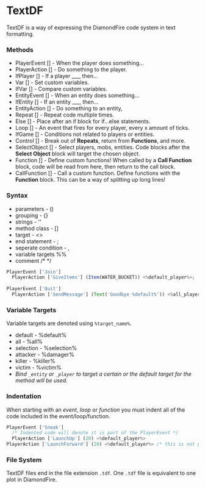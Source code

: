 # TextDF
TextDF is a way of expressing the DiamondFire code system in text formatting.

### Methods
  
  * PlayerEvent [] - When the player does something...
  * PlayerAction [] - Do something to the player.
  * IfPlayer [] - If a player ___, then...
  * Var [] - Set custom variables.
  * IfVar [] - Compare custom variables.
  * EntityEvent [] - When an entity does something...
  * IfEntity [] - If an entity ___, then...
  * EntityAction [] - Do something to an entity,
  * Repeat [] - Repeat code multiple times.
  * Else [] - Place after an if block for if...else statements.
  * Loop [] - An event that fires for every player, every x amount of ticks.
  * IfGame [] - Conditions not related to players or entities.
  * Control [] - Break out of **Repeats**, return from **Functions**, and more.
  * SelectObject [] - Select players, mobs, entities. Code blocks after the **Select Object** block will target the chosen object.
  * Function [] - Define custom functions! When called by a **Call Function** block, code will be read from here, then return to the call block.
  * CallFunction [] - Call a custom function. Define functions with the **Function** block. This can be a way of splitting up long lines!
  
### Syntax

  * parameters - ()
  * grouping - {}
  * strings - ''
  * method class - []
  * target - <>
  * end statement - ;
  * seperate condition - ,
  * variable targets %%
  * comment /* */
  ```javascript
  PlayerEvent ['Join']
    PlayerAction ['GiveItems'] (Item(WATER_BUCKET)) <%default_player%>;
    
  PlayerEvent ['Quit']
    PlayerAction ['SendMessage'] (Text('Goodbye %default%')) <%all_player%>;
  ```
    
 ### Variable Targets
 
Variable targets are denoted using `%target_name%`.
  * default - %default%
  * all - %all%
  * selection - %selection%
  * attacker - %damager%
  * killer - %killer%
  * victim - %victim%
  * _Bind `_entity` or `_player` to target a certain or the default target for the method will be used._
  
### Indentation
When starting with an *event*, *loop* or *function* you must indent all of the code included in the event/loop/function.
```javascript
PlayerEvent ['Sneak']
  /* Indented code will denote it is part of the PlayerEvent */
  PlayerAction ['LaunchUp'] (20) <%default_player%>
PlayerAction ['LaunchForward'] (20) <%default_player%> /* this is not part of the PlayerEvent, and does not function; is not part of any event, loop, or function */
```
  
### File System
TextDF files end in the file extension `.tdf`. One `.tdf` file is equivalent to one plot in DiamondFire.
